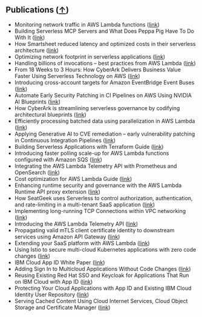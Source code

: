 ## Publications ([↑](#top))

- Monitoring network traffic in AWS Lambda functions ([link](https://aws.amazon.com/blogs/compute/monitoring-network-traffic-in-aws-lambda-functions/))
- Building Serverless MCP Servers and What Does Peppa Pig Have To Do With It ([link](https://www.ranthebuilder.cloud/post/building-serverless-mcp-server))
- How Smartsheet reduced latency and optimized costs in their serverless architecture ([link](https://aws.amazon.com/blogs/architecture/how-smartsheet-reduced-latency-and-optimized-costs-in-their-serverless-architecture/))
- Optimizing network footprint in serverless applications ([link](https://aws.amazon.com/blogs/compute/optimizing-network-footprint-in-serverless-applications/))
- Handling billions of invocations – best practices from AWS Lambda ([link](https://aws.amazon.com/blogs/compute/handling-billions-of-invocations-best-practices-from-aws-lambda/))
- From 18 Weeks to 3 Hours: How CyberArk Delivers Business Value Faster Using Serverless Technology on AWS ([link](https://aws.amazon.com/solutions/case-studies/cyberark-serverless-case-study/))
- Introducing cross-account targets for Amazon EventBridge Event Buses ([link](https://aws.amazon.com/blogs/compute/introducing-cross-account-targets-for-amazon-eventbridge-event-buses/))
- Automate Early Security Patching in CI Pipelines on AWS Using NVIDIA AI Blueprints ([link](https://developer.nvidia.com/blog/automate-early-security-patching-in-ci-pipelines-on-aws-using-nvidia-ai-blueprints/))
- How CyberArk is streamlining serverless governance by codifying architectural blueprints ([link](https://aws.amazon.com/blogs/architecture/how-cyberark-is-streamlining-serverless-governance-by-codifying-architectural-blueprints/))
- Efficiently processing batched data using parallelization in AWS Lambda ([link](https://aws.amazon.com/blogs/compute/efficiently-processing-batched-data-using-parallelization-in-aws-lambda/))
- Applying Generative AI to CVE remediation – early vulnerability patching in Continuous Integration Pipelines ([link](https://aws.amazon.com/blogs/containers/applying-generative-ai-to-cve-remediation-early-vulnerability-patching-in-continuous-integration-pipelines/))
- Building Serverless Applications with Terraform Guide ([link](https://serverlessland.com/content/guides/building-serverless-applications-with-terraform/01-introduction))
- Introducing faster polling scale-up for AWS Lambda functions configured with Amazon SQS ([link](https://aws.amazon.com/blogs/compute/introducing-faster-polling-scale-up-for-aws-lambda-functions-configured-with-amazon-sqs/))
- Integrating the AWS Lambda Telemetry API with Prometheus and OpenSearch ([link](https://aws.amazon.com/blogs/opensource/integrating-the-aws-lambda-telemetry-api-with-prometheus-and-opensearch/))
- Cost optimization for AWS Lambda Guide ([link](https://serverlessland.com/content/service/lambda/guides/cost-optimization/1-fine-tuning))
- Enhancing runtime security and governance with the AWS Lambda Runtime API proxy extension ([link](https://aws.amazon.com/blogs/compute/enhancing-runtime-security-and-governance-with-the-aws-lambda-runtime-api-proxy-extension/))
- How SeatGeek uses Serverless to control authorization, authentication, and rate-limiting in a multi-tenant SaaS application ([link](https://aws.amazon.com/blogs/architecture/how-seatgeek-uses-aws-to-control-authorization-authentication-and-rate-limiting-in-a-multi-tenant-saas-application/))
- Implementing long-running TCP Connections within VPC networking ([link](https://aws.amazon.com/blogs/networking-and-content-delivery/implementing-long-running-tcp-connections-within-vpc-networking/))
- Introducing the AWS Lambda Telemetry API ([link](https://aws.amazon.com/blogs/compute/introducing-the-aws-lambda-telemetry-api/))
- Propagating valid mTLS client certificate identity to downstream services using Amazon API Gateway ([link](https://aws.amazon.com/blogs/compute/propagating-valid-mtls-client-certificate-identity-to-downstream-services-using-amazon-api-gateway/))
- Extending your SaaS platform with AWS Lambda ([link](https://aws.amazon.com/blogs/architecture/extending-your-saas-platform-with-aws-lambda/))
- Using Istio to secure multi-cloud Kubernetes applications with zero code changes ([link](https://istio.io/latest/blog/2019/app-identity-and-access-adapter/))
- IBM Cloud App ID White Paper ([link](https://www.dropbox.com/scl/fi/4r94hc7jx1tfkzg0r21x2/2019-appid-whitepaper.pdf?rlkey=5pctp7nbjogvm0ai2omc019my&st=r7t8iyy2&dl=0))
- Adding Sign In to Multicloud Applications Without Code Changes ([link](https://www.dropbox.com/scl/fi/mu3jziqpm33figzo8e9o8/Adding-Sign-In-to-Multicloud-Applications-Without-Code-Changes.pdf?rlkey=rean8zmkpgcdfpmu2cavx58u7&st=dfqxdtpo&dl=0))
- Reusing Existing Red Hat SSO and Keycloak for Applications That Run on IBM Cloud with App ID ([link](https://www.dropbox.com/scl/fi/x5brt4vjbtm4cn6wsm8dm/Reusing-Existing-Red-Hat-SSO-and-Keycloak-for-Applications-That-Run-on-IBM-Cloud-with-App-ID.pdf?rlkey=rneryq5hnrjajxtcvenpr6sin&st=bvdhfjf5&dl=0))
- Protecting Your Cloud Applications with App ID and Existing IBM Cloud Identity User Repository ([link](https://www.dropbox.com/scl/fi/c2mtmo1nprfj02vughlt4/Protecting-Your-Cloud-Applications-with-App-ID-and-Existing-IBM-Cloud-Identity-User-Repository.pdf?rlkey=g3wt1rn51h08m0e7owuq35xaj&st=46ezwc2u&dl=0))
- Serving Cached Content Using Cloud Internet Services, Cloud Object Storage and Certificate Manager ([link](https://www.dropbox.com/scl/fi/vgbkqs1m3cdc1uws241gj/Serving-Cached-Content-Using-Cloud-Internet-Services-Cloud-Object-Storage-and-Certificate-Manager.pdf?rlkey=dl15dsbks7794vbsxm237xegp&st=zv82h4cj&dl=0))
